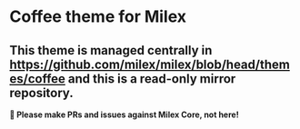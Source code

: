 # Coffee theme for Milex

## This theme is managed centrally in https://github.com/milex/milex/blob/head/themes/coffee and this is a read-only mirror repository.

**📣 Please make PRs and issues against Milex Core, not here!**